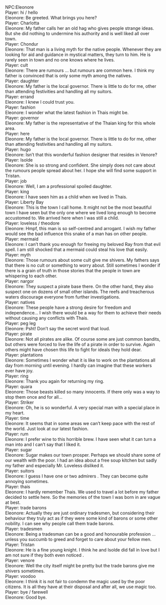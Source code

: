 NPC:Eleonore  
Player: hi / hello  
Eleonore: Be greeted. What brings you here?  
Player: Charlotta  
Eleonore: My father calls her an old hag who gives people strange ideas. But she did nothing to undermine his authority and is well liked all over town.  
Player: Chondur  
Eleonore: <whispers> That man is a living myth for the native people. Whenever they are looking for aid and guidance in mystical matters, they turn to him. He is rarely seen in town and no one knows where he lives.  
Player: cult  
Eleonore: There are rumours … but rumours are common here. I think my father is convinced that is only some myth among the natives.  
Player: daughter  
Eleonore: My father is the local governor. There is little to do for me, other than attending festivities and handling all my suitors.  
Player: errand  
Eleonore: I knew I could trust you.  
Player: fashion  
Eleonore: I wonder what the latest fashion in Thais might be.  
Player: governor  
Eleonore: My father is the representative of the Thaian king for this whole area.  
Player: here  
Eleonore: My father is the local governor. There is little to do for me, other than attending festivities and handling all my suitors.  
Player: hugo  
Eleonore: Isn’t that this wonderful fashion designer that resides in Venore?  
Player: Isolde  
Eleonore: She is so strong and confident. She simply does not care about the rumours people spread about her. I hope she will find some support in Tristan.  
Player: job  
Eleonore: Well, <giggles> I am a professional spoiled daughter.  
Player: king  
Eleonore: I have seen him as a child when we lived in Thais.  
Player: Liberty Bay  
Eleonore: This is the town I call home. It might not be the most beautiful town I have seen but the only one where we lived long enough to become accustomed to. We arrived here when I was still a child.  
Player: loveless / theodore  
Eleonore: Hmpf, this man is so self-centred and arrogant. I wish my father would see the bad influence this snake of a man has on other people.  
Player: mermaid  
Eleonore: I can’t thank you enough for freeing my beloved Ray from that evil spell. I am still shocked that a mermaid could steal his love that easily.  
Player: myth  
Eleonore: Those rumours about some cult give me shivers. My fathers says that there is no cult or something to worry about. Still sometimes I wonder if there is a grain of truth in those stories that the people in town are whispering to each other.  
Player: nargor  
Eleonore: They suspect a pirate base there. On the other hand, they also suspect one on dozens of small other islands. The reefs and treacherous waters discourage everyone from further investigations.  
Player: natives  
Eleonore: These people have a strong desire for freedom and independence… I wish there would be a way for them to achieve their needs without causing any conflicts with Thais.  
Player: peg leg  
Eleonore: Psht! Don’t say the secret word that loud.  
Player: pirate  
Eleonore: Not all pirates are alike. Of course some are just common bandits, but others were forced to live the life of a pirate in order to survive. Again others might have chosen this life to fight for ideals they hold dear.  
Player: plantations  
Eleonore: Sometimes I wonder what it is like to work on the plantations all day from morning until evening. I hardly can imagine that these workers ever have joy.  
Player: ring  
Eleonore: Thank you again for returning my ring.  
Player: quara  
Eleonore: Those beasts killed so many innocents. If there only was a way to stop them once and for all…  
Player: Striker  
Eleonore: <blushes> Oh, he is so wonderful. A very special man with a special place in my heart.  
Player: time  
Eleonore: <sighs> It seems that in some areas we can’t keep pace with the rest of the world. Just look at our latest fashion.  
Player: rum  
Eleonore: I prefer wine to this horrible brew. I have seen what it can turn a man into and I can’t say that I liked it.  
Player: sugar  
Eleonore: Sugar makes our town prosper. Perhaps we should share some of our wealth with the poor. I had an idea about a free soup kitchen but sadly my father and especially Mr. Loveless disliked it.  
Player: suitors  
Eleonore: I guess I have one or two admirers <wink>. They can become quite annoying sometimes.  
Player: thais  
Eleonore: I hardly remember Thais. We used to travel a lot before my father decided to settle here. So the memories of the town I was born in are vague at best.  
Player: trade barons  
Eleonore: <sigh> Actually they are just ordinary tradesmen, but considering their behaviour they truly act as if they were some kind of barons or some other nobility. I can see why people call them trade barons.  
Player: tradesmen  
Eleonore: Being a tradesman can be a good and honourable profession … unless you succumb to greed and forget to care about your fellow men.  
Player: Tristan  
Eleonore: He is a fine young knight. I think he and Isolde did fall in love but I am not sure if they both even noticed <smiles>.  
Player: venore  
Eleonore: Well the city itself might be pretty but the trade barons give me shivers sometimes.  
Player: voodoo  
Eleonore: I think it is not fair to condemn the magic used by the poor citizens. It is all they have at their disposal and after all, we use magic too.  
Player: bye / farewell  
Eleonore: Good bye.  
